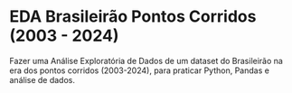 # EDA Brasileirão Pontos Corridos (2003 - 2024)
Fazer uma Análise Exploratória de Dados de um dataset do Brasileirão na era dos pontos corridos (2003-2024), para praticar Python, Pandas e análise de dados.
